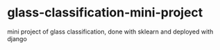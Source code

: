 # glass-classification-mini-project
 mini project of glass classification, done with sklearn and deployed with django
